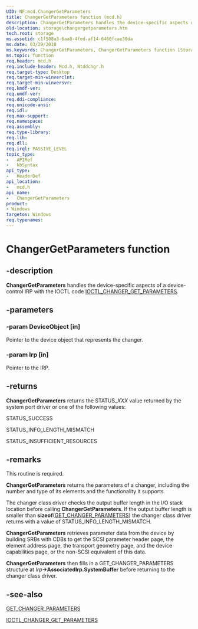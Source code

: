 ```yaml
---
UID: NF:mcd.ChangerGetParameters
title: ChangerGetParameters function (mcd.h)
description: ChangerGetParameters handles the device-specific aspects of a device-control IRP with the IOCTL code IOCTL_CHANGER_GET_PARAMETERS.
old-location: storage\changergetparameters.htm
tech.root: storage
ms.assetid: c1f508a3-6aa8-4fed-af14-6466fcae30da
ms.date: 03/29/2018
ms.keywords: ChangerGetParameters, ChangerGetParameters function [Storage Devices], chgrmini_d8cfe74e-46ff-4aee-b1a2-2e55be7ed01f.xml, mcd/ChangerGetParameters, storage.changergetparameters
ms.topic: function
req.header: mcd.h
req.include-header: Mcd.h, Ntddchgr.h
req.target-type: Desktop
req.target-min-winverclnt: 
req.target-min-winversvr: 
req.kmdf-ver: 
req.umdf-ver: 
req.ddi-compliance: 
req.unicode-ansi: 
req.idl: 
req.max-support: 
req.namespace: 
req.assembly: 
req.type-library: 
req.lib: 
req.dll: 
req.irql: PASSIVE_LEVEL
topic_type:
-	APIRef
-	kbSyntax
api_type:
-	HeaderDef
api_location:
-	mcd.h
api_name:
-	ChangerGetParameters
product:
- Windows
targetos: Windows
req.typenames: 
---
```


# ChangerGetParameters function


## -description


<b>ChangerGetParameters</b> handles the device-specific aspects of a device-control IRP with the IOCTL code <a href="https://msdn.microsoft.com/library/windows/hardware/ff559399">IOCTL_CHANGER_GET_PARAMETERS</a>. 


## -parameters




### -param DeviceObject [in]

Pointer to the device object that represents the changer. 


### -param Irp [in]

Pointer to the IRP. 


## -returns



<b>ChangerGetParameters</b> returns the STATUS_<i>XXX</i> value returned by the system port driver or one of the following values:
      

STATUS_SUCCESS

STATUS_INFO_LENGTH_MISMATCH

STATUS_INSUFFICIENT_RESOURCES




## -remarks



This routine is required.

<b>ChangerGetParameters</b> returns the parameters of a changer, including the number and type of its elements and the functionality it supports.

The changer class driver checks the output buffer length in the I/O stack location before calling <b>ChangerGetParameters</b>. If the output buffer length is smaller than <b>sizeof</b>(<a href="https://msdn.microsoft.com/library/windows/hardware/ff554979">GET_CHANGER_PARAMETERS</a>) the changer class driver returns with a value of STATUS_INFO_LENGTH_MISMATCH. 

<b>ChangerGetParameters</b> retrieves parameter data from the device by building SRBs with CDBs to get the SCSI parameter header page, the element address page, the transport geometry page, and the device capabilities page, or the non-SCSI equivalent of this data. 

<b>ChangerGetParameters</b> then fills in a GET_CHANGER_PARAMETERS structure at <i>Irp</i><b>-&gt;AssociatedIrp.SystemBuffer</b> before returning to the changer class driver. 




## -see-also




<a href="https://msdn.microsoft.com/library/windows/hardware/ff554979">GET_CHANGER_PARAMETERS</a>



<a href="https://msdn.microsoft.com/library/windows/hardware/ff559399">IOCTL_CHANGER_GET_PARAMETERS</a>
 

 

